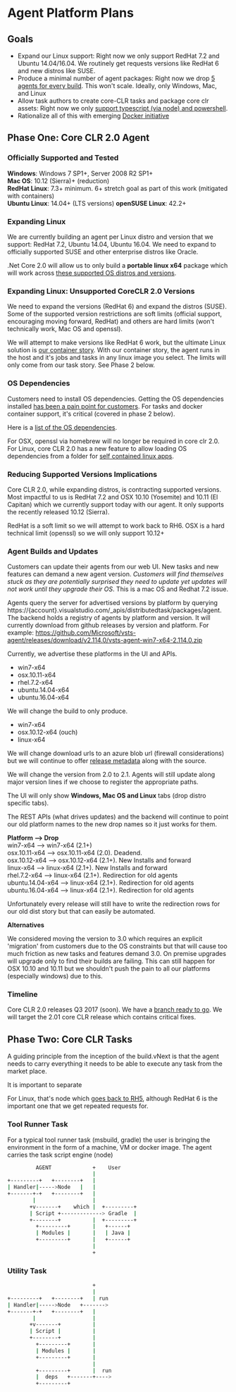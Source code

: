 
# Agent Platform Plans

## Goals

  - Expand our Linux support: Right now we only support RedHat 7.2 and Ubuntu 14.04/16.04.  We routinely get requests versions like RedHat 6 and new distros like SUSE.  
  - Produce a minimal number of agent packages: Right now we drop [5 agents for every build](https://github.com/Microsoft/vsts-agent/releases).  This won't scale.  Ideally, only Windows, Mac, and Linux
  - Allow task authors to create core-CLR tasks and package core clr assets: Right now we only [support typescript (via node) and powershell](https://github.com/Microsoft/vsts-task-lib/blob/master/README.md). 
  - Rationalize all of this with emerging [Docker initiative](https://youtu.be/OOV5bXcJHpc)

## Phase One: Core CLR 2.0 Agent

### Officially Supported and Tested

**Windows**: Windows 7 SP1+, Server 2008 R2 SP1+  
**Mac OS**: 10.12 (Sierra)+ (reduction)  
**RedHat Linux**: 7.3+ minimum.  6+ stretch goal as part of this work (mitigated with containers)  
**Ubuntu Linux**: 14.04+ (LTS versions)
**openSUSE Linux**: 42.2+

### Expanding Linux

We are currently building an agent per Linux distro and version that we support: RedHat 7.2, Ubuntu 14.04, Ubuntu 16.04.   We need to expand to officially supported SUSE and other enterprise distros like Oracle.

.Net Core 2.0 will allow us to only build a **portable linux x64** package which will work across [these supported OS distros and versions](https://github.com/dotnet/core/blob/master/roadmap.md#supported-os-versions). 

### Expanding Linux: Unsupported CoreCLR 2.0 Versions

We need to expand the versions (RedHat 6) and expand the distros (SUSE).  Some of the supported version restrictions are soft limits (official support, encouraging moving forward, RedHat) and others are hard limits (won't technically work, Mac OS and openssl).  

We will attempt to make versions like RedHat 6 work, but the ultimate Linux solution is [our container story](https://youtu.be/OOV5bXcJHpc).  With our container story, the agent runs in the host and it's jobs and tasks in any linux image you select.  The limits will only come from our task story.  See Phase 2 below.

### OS Dependencies

Customers need to install OS dependencies.  Getting the OS dependencies installed [has been a pain point for customers](https://github.com/Microsoft/vsts-agent/issues/232).  For tasks and docker container support, it's critical (covered in phase 2 below). 

Here is a [list of the OS dependencies](https://github.com/dotnet/core/blob/master/Documentation/prereqs.md).

For OSX, openssl via homebrew will no longer be required in core clr 2.0.  For Linux, core CLR 2.0 has a new feature to allow loading OS dependencies from a folder for [self contained linux apps](https://github.com/dotnet/core/blob/master/Documentation/self-contained-linux-apps.md).

### Reducing Supported Versions Implications

Core CLR 2.0, while expanding distros, is contracting supported versions.  Most impactful to us is RedHat 7.2 and OSX 10.10 (Yosemite) and 10.11 (El Capitan) which we currently support today with our agent.  It only supports the recently released 10.12 (Sierra).

RedHat is a soft limit so we will attempt to work back to RH6.  OSX is a hard technical limit (openssl) so we will only support 10.12+

### Agent Builds and Updates

Customers can update their agents from our web UI.  New tasks and new features can demand a new agent version.  *Customers will find themselves stuck as they are potentially surprised they need to update yet updates will not work until they upgrade their OS*.  This is a mac OS and Redhat 7.2 issue.

Agents query the server for advertised versions by platform by querying https://{account}.visualstudio.com/_apis/distributedtask/packages/agent.  The backend holds a registry of agents by platform and version.  It will currently download from github releases by version and platform.  For example: https://github.com/Microsoft/vsts-agent/releases/download/v2.114.0/vsts-agent-win7-x64-2.114.0.zip

Currently, we advertise these platforms in the UI and APIs.

  - win7-x64
  - osx.10.11-x64
  - rhel.7.2-x64
  - ubuntu.14.04-x64
  - ubuntu.16.04-x64

We will change the build to only produce.

  - win7-x64
  - osx.10.12-x64 (ouch)
  - linux-x64

We will change download urls to an azure blob url (firewall considerations) but we will continue to offer [release metadata](https://github.com/Microsoft/vsts-agent/releases) along with the source.  

We will change the version from 2.0 to 2.1.  Agents will still update along major version lines if we choose to register the appropriate paths.

The UI will only show **Windows, Mac OS and Linux** tabs (drop distro specific tabs).

The REST APIs (what drives updates) and the backend will continue to point our old platform names to the new drop names so it just works for them.

**Platform --> Drop**    
win7-x64  --> win7-x64 (2.1+)  
osx.10.11-x64 --> osx.10.11-x64 (2.0).  Deadend.  
osx.10.12-x64 --> osx.10.12-x64 (2.1+).  New Installs and forward  
linux-x64 --> linux-x64 (2.1+).  New Installs and forward  
rhel.7.2-x64 --> linux-x64 (2.1+).  Redirection for old agents  
ubuntu.14.04-x64 --> linux-x64 (2.1+).  Redirection for old agents  
ubuntu.16.04-x64 --> linux-x64 (2.1+).  Redirection for old agents  

Unfortunately every release will still have to write the redirection rows for our old dist story but that can easily be automated.


**Alternatives**  

We considered moving the version to 3.0 which requires an explicit 'migration' from customers due to the OS constraints but that will cause too much friction as new tasks and features demand 3.0.  On premise upgrades will upgrade only to find their builds are failing.  This can still happen for OSX 10.10 and 10.11 but we shouldn't push the pain to all our platforms (especially windows) due to this.



### Timeline

Core CLR 2.0 releases Q3 2017 (soon).  We have a [branch ready to go](https://github.com/Microsoft/vsts-agent/tree/users/tihuang/netcore20).  We will target the 2.01 core CLR release which contains critical fixes.

## Phase Two: Core CLR Tasks

A guiding principle from the inception of the build.vNext is that the agent needs to carry everything it needs to be able to execute any task from the market place.

It is important to separate

For Linux, that's node which [goes back to RH5](https://nodesource.com/blog/node-binaries-for-enterprise-linux/), although RedHat 6 is the important one that we get repeated requests for. 

### Tool Runner Task

For a typical tool runner task (msbuild, gradle) the user is bringing the environment in the form of a machine, VM or docker image.  The agent carries the task script engine (node)
```bash
         AGENT             +    User 
                           |
+---------+   +--------+   |
| Handler|----->Node   |   |
+-------+-+   +--------+   |
        |                  |
       +v-------+    which |  +---------+
       | Script +-------------> Gradle  |
       +--------+          |  +---------+
         +---------+       |   +------+
         | Modules |       |   | Java |
         +---------+       |   +------+
                           |
                           +

```

### Utility Task

```bash
                           +
                           |
+---------+   +--------+   | run
| Handler|----->Node   +------->
+-------+-+   +--------+   |
        |                  |
       +v-------+          |
       | Script |          |
       +--------+          |
         +---------+       |
         | Modules |       |
         +---------+       |
                           |
         +---------+       |  run
         |  deps   +-------+---->
         +---------+

```



